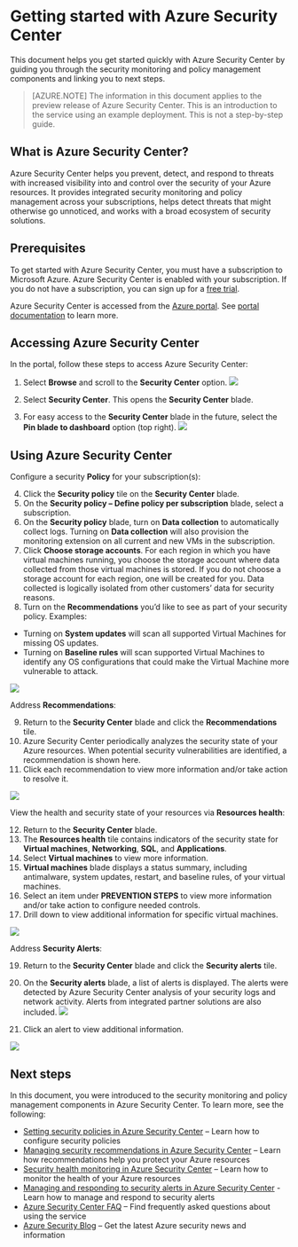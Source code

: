 <properties
   pageTitle="Getting started with Azure Security Center | Microsoft Azure"
   description="This document helps you get started quickly with Azure Security Center by guiding you through the security monitoring and policy management components and linking you to next steps."
   services="security-center"
   documentationCenter="na"
   authors="TerryLanfear"
   manager="StevenPo"
   editor=""/>

<tags
   ms.service="security-center"
   ms.devlang="na"
   ms.topic="article"
   ms.tgt_pltfrm="na"
   ms.workload="na"
   ms.date="12/10/2015"
   ms.author="terrylan"/>

# Getting started with Azure Security Center

This document helps you get started quickly with Azure Security Center by guiding you through the security monitoring and policy management components and linking you to next steps.

> [AZURE.NOTE] The information in this document applies to the preview release of Azure Security Center. This is an introduction to the service using an example deployment.  This is not a step-by-step guide.

## What is Azure Security Center?
Azure Security Center helps you prevent, detect, and respond to threats with increased visibility into and control over the security of your Azure resources. It provides integrated security monitoring and policy management across your subscriptions, helps detect threats that might otherwise go unnoticed, and works with a broad ecosystem of security solutions.

## Prerequisites

To get started with Azure Security Center, you must have a subscription to Microsoft Azure. Azure Security Center is enabled with your subscription. If you do not have a subscription, you can sign up for a [free trial](https://azure.microsoft.com/pricing/free-trial).

Azure Security Center is accessed from the [Azure portal](http://azure.microsoft.com/features/azure-portal/). See [portal documentation](https://azure.microsoft.com/documentation/services/azure-portal/) to learn more.


## Accessing Azure Security Center

In the portal, follow these steps to access Azure Security Center:

1. Select **Browse** and scroll to the **Security Center** option.
![][1]

2. Select **Security Center**. This opens the **Security Center** blade.
3. For easy access to the **Security Center** blade in the future, select the **Pin blade to dashboard** option (top right).
![][2]

## Using Azure Security Center

Configure a security **Policy** for your subscription(s):

4. Click the **Security policy** tile on the **Security Center** blade.
5. On the **Security policy – Define policy per subscription** blade, select a subscription.
6. On the **Security policy** blade, turn on **Data collection** to automatically collect logs. Turning on **Data collection** will also provision the monitoring extension on all current and new VMs in the subscription.
7. Click **Choose storage accounts**. For each region in which you have virtual machines running, you choose the storage account where data collected from those virtual machines is stored. If you do not choose a storage account for each region, one will be created for you. Data collected is logically isolated from other customers’ data for security reasons.
8. Turn on the **Recommendations** you’d like to see as part of your security policy. Examples:

  - Turning on **System updates** will scan all supported Virtual Machines for missing OS updates.
  - Turning on **Baseline rules** will scan supported Virtual Machines to identify any OS configurations that could make the Virtual Machine more vulnerable to attack.

![][3]

Address **Recommendations**:

9. Return to the **Security Center** blade and click the **Recommendations** tile.
10. Azure Security Center periodically analyzes the security state of your Azure resources. When potential security vulnerabilities are identified, a recommendation is shown here.
11. Click each recommendation to view more information and/or take action to resolve it.

![][4]

View the health and security state of your resources via **Resources health**:

12. Return to the **Security Center** blade.
13. The **Resources health** tile contains indicators of the security state for **Virtual machines**, **Networking**, **SQL**, and **Applications**.
14. Select **Virtual machines** to view more information.
15. **Virtual machines** blade displays a status summary, including antimalware, system updates, restart, and baseline rules, of your virtual machines.
16. Select an item under **PREVENTION STEPS** to view more information and/or take action to configure needed controls.
17. Drill down to view additional information for specific virtual machines.

![][5]

Address **Security Alerts**:

19. Return to the **Security Center** blade and click the **Security alerts** tile.
20. On the **Security alerts** blade, a list of alerts is displayed. The alerts were detected by Azure Security Center analysis of your security logs and network activity. Alerts from integrated partner solutions are also included.
  ![][6]

21. Click an alert to view additional information.

  ![][7]

## Next steps
In this document, you were introduced to the security monitoring and policy management components in Azure Security Center. To learn more, see the following:

- [Setting security policies in Azure Security Center](security-center-policies.md) – Learn how to configure security policies
- [Managing security recommendations in Azure Security Center](security-center-recommendations.md) – Learn how recommendations help you protect your Azure resources
- [Security health monitoring in Azure Security Center](security-center-monitoring.md) – Learn how to monitor the health of your Azure resources
- [Managing and responding to security alerts in Azure Security Center](security-center-managing-and-responding-alerts.md) - Learn how to manage and respond to security alerts
- [Azure Security Center FAQ](security-center-faq.md) – Find frequently asked questions about using the service
- [Azure Security Blog](http://blogs.msdn.com/b/azuresecurity/) – Get the latest Azure security news and information

<!--Image references-->
[1]: ./media/security-center-get-started/security-tile.png
[2]: ./media/security-center-get-started/pin-blade.png
[3]: ./media/security-center-get-started/security-policy.png
[4]: ./media/security-center-get-started/recommendations.png
[5]: ./media/security-center-get-started/resources-health.png
[6]: ./media/security-center-get-started/security-alert.png
[7]: ./media/security-center-get-started/security-alert-detail.png


